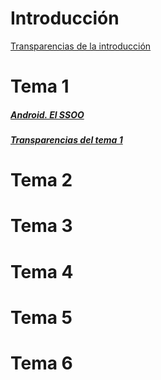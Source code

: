 # Introducción
[Transparencias de la introducción](traspas_intro.pdf)
# Tema 1
##### [Android. El SSOO](unidad1.%20Android.%20El%20SSOO.pdf)
##### [Transparencias del tema 1](traspas_tema1.pdf)


# Tema 2
# Tema 3
# Tema 4
# Tema 5
# Tema 6
